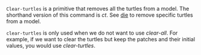 `Clear-turtles` is a primitive that removes all the turtles from a model.  The shorthand version of this command is *ct*. See [die](http://ccl.northwestern.edu/netlogo/docs/dictionary.html#die) to remove specific turtles from a model.



`clear-turtles` is only used when we do not want to use *clear-all*. For example, if we want to clear the turtles but keep the patches and their initial values, you would use *clear-turtles*.

